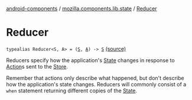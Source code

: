 [android-components](../index.md) / [mozilla.components.lib.state](index.md) / [Reducer](./-reducer.md)

# Reducer

`typealias Reducer<S, A> = (`[`S`](-reducer.md#S)`, `[`A`](-reducer.md#A)`) -> `[`S`](-reducer.md#S) [(source)](https://github.com/mozilla-mobile/android-components/blob/master/components/lib/state/src/main/java/mozilla/components/lib/state/Reducer.kt#L13)

Reducers specify how the application's [State](-state.md) changes in response to [Action](-action.md)s sent to the [Store](-store/index.md).

Remember that actions only describe what happened, but don't describe how the application's state changes.
Reducers will commonly consist of a `when` statement returning different copies of the [State](-state.md).

